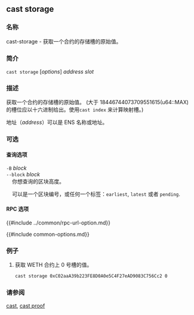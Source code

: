 ## cast storage

### 名称

cast-storage - 获取一个合约的存储槽的原始值。

### 简介

``cast storage`` [*options*] *address* *slot*

### 描述

获取一个合约的存储槽的原始值。 (大于 18446744073709551615(u64::MAX) 的槽位应以十六进制给出。使用`cast index` 来计算映射槽。)

地址（*address*）可以是 ENS 名称或地址。

### 可选

#### 查询选项

`-B` *block*  
`--block` *block*  
&nbsp;&nbsp;&nbsp;&nbsp;你想查询的区块高度。

&nbsp;&nbsp;&nbsp;&nbsp;可以是一个区块编号，或任何一个标签：`earliest`, `latest` 或者 `pending`.

#### RPC 选项

{{#include ../common/rpc-url-option.md}}

{{#include common-options.md}}

### 例子

1. 获取 WETH 合约上 0 号槽的值。
    ```sh
    cast storage 0xC02aaA39b223FE8D0A0e5C4F27eAD9083C756Cc2 0
    ```

### 请参阅

[cast](./cast.md), [cast proof](./cast-proof.md)
